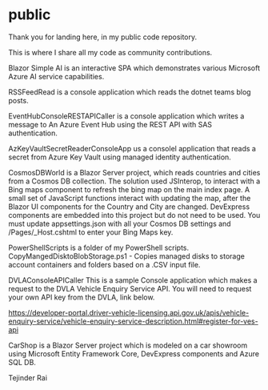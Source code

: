 # public
Thank you for landing here, in my public code repository.

This is where I share all my code as community contributions.

Blazor Simple AI is an interactive SPA which demonstrates various Microsoft Azure AI service capabilities.

RSSFeedRead is a console application which reads the dotnet teams blog posts.

EventHubConsoleRESTAPICaller is a console application which writes a message to An Azure Event Hub using the REST API with SAS authentication.

AzKeyVaultSecretReaderConsoleApp us a consolel application that reads a secret from Azure Key Vault using managed identity authentication.

CosmosDBWorld is a Blazor Server project, which reads countries and cities from a Cosmos DB collection. The solution used JSInterop, to interact with a Bing maps component to refresh the bing map on the main index page. A small set of JavaScript functions interact with updating the map, after the Blazor UI components for the Country and City are changed. DevExpress components are embedded into this project but do not need to be used. You must update appsettings.json with all your Cosmos DB settings and /Pages/_Host.cshtml to enter your Bing Maps key.

PowerShellScripts is a folder of my PowerShell scripts.
CopyMangedDisktoBlobStorage.ps1 - Copies managed disks to storage account containers and folders based on a .CSV input file.

DVLAConsoleAPICaller
This is a sample Console application which makes a request to the DVLA Vehicle Enquiry Service API. You will need to request your own API key from the DVLA, link below.

https://developer-portal.driver-vehicle-licensing.api.gov.uk/apis/vehicle-enquiry-service/vehicle-enquiry-service-description.html#register-for-ves-api 

CarShop is a Blazor Server project which is modeled on a car showroom using Microsoft Entity Framework Core, DevExpress components and Azure SQL DB.

Tejinder Rai
